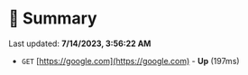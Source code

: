 # 📖 Summary
Last updated: **7/14/2023, 3:56:22 AM**

- `GET` [https://google.com](https://google.com) - **Up** (197ms)
